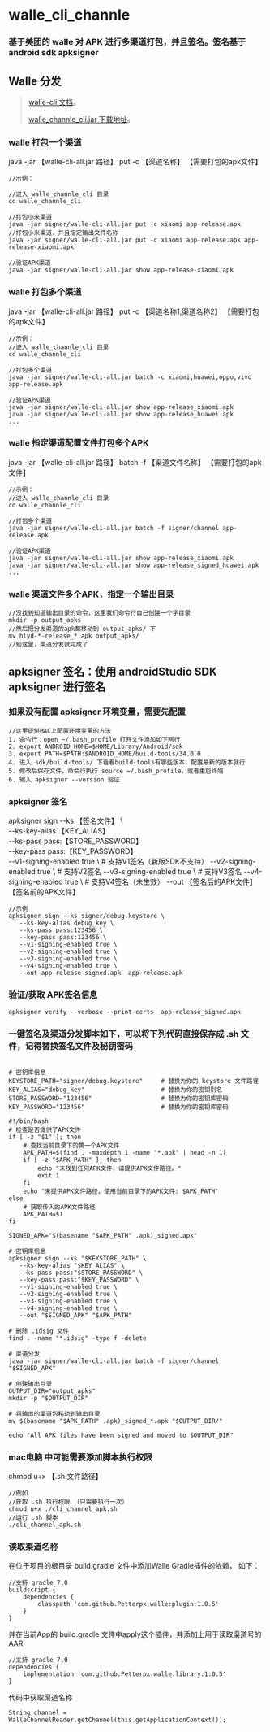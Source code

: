 # walle_cli_channle
### 基于美团的 walle 对 APK 进行多渠道打包，并且签名。签名基于 android sdk apksigner

## Walle 分发
> [walle-cli 文档](https://github.com/Meituan-Dianping/walle/blob/master/walle-cli/README.md)。
> 
> [walle_channle_cli.jar 下载地址](https://github.com/Meituan-Dianping/walle/releases)。

### walle 打包一个渠道
java -jar 【walle-cli-all.jar 路径】 put -c 【渠道名称】 【需要打包的apk文件】

```
//示例：

//进入 walle_channle_cli 目录
cd walle_channle_cli   

//打包小米渠道
java -jar signer/walle-cli-all.jar put -c xiaomi app-release.apk
//打包小米渠道，并且指定输出文件名称
java -jar signer/walle-cli-all.jar put -c xiaomi app-release.apk app-release-xiaomi.apk

//验证APK渠道
java -jar signer/walle-cli-all.jar show app-release-xiaomi.apk
```

### walle 打包多个渠道
java -jar 【walle-cli-all.jar 路径】 put -c 【渠道名称1,渠道名称2】 【需要打包的apk文件】

```
//示例：
//进入 walle_channle_cli 目录
cd walle_channle_cli   

//打包多个渠道
java -jar signer/walle-cli-all.jar batch -c xiaomi,huawei,oppo,vivo app-release.apk

//验证APK渠道
java -jar signer/walle-cli-all.jar show app-release_xiaomi.apk
java -jar signer/walle-cli-all.jar show app-release_huawei.apk
...

```

### walle 指定渠道配置文件打包多个APK
java -jar 【walle-cli-all.jar 路径】 batch -f 【渠道文件名称】 【需要打包的apk文件】

```
//示例：
//进入 walle_channle_cli 目录
cd walle_channle_cli   

//打包多个渠道
java -jar signer/walle-cli-all.jar batch -f signer/channel app-release.apk

//验证APK渠道
java -jar signer/walle-cli-all.jar show app-release_xiaomi.apk
java -jar signer/walle-cli-all.jar show app-release_signed_huawei.apk
...

```

### walle 渠道文件多个APK，指定一个输出目录

```
//没找到知道输出目录的命令，这里我们命令行自己创建一个字目录
mkdir -p output_apks
//然后把分发渠道的apk都移动到 output_apks/ 下
mv hlyd-*-release_*.apk output_apks/
//到这里，渠道分发就完成了
```

## apksigner 签名：使用 androidStudio SDK apksigner 进行签名

### 如果没有配置 apksigner 环境变量，需要先配置

```
//这里提供MAC上配置环境变量的方法
1. 命令行：open ~/.bash_profile 打开文件添加如下两行
2. export ANDROID_HOME=$HOME/Library/Android/sdk
3. export PATH=$PATH:$ANDROID_HOME/build-tools/34.0.0
4. 进入 sdk/build-tools/ 下看看build-tools有哪些版本，配置最新的版本就行
5. 修改后保存文件，命令行执行 source ~/.bash_profile，或者重启终端
6. 输入 apksigner --version 验证
```

### apksigner 签名
apksigner sign --ks 【签名文件】 \   
--ks-key-alias 【KEY_ALIAS】 \
--ks-pass pass:【STORE_PASSWORD】 \
--key-pass pass:【KEY_PASSWORD】  \
--v1-signing-enabled true \        # 支持V1签名（新版SDK不支持）
--v2-signing-enabled true \        # 支持V2签名
--v3-signing-enabled true \        # 支持V3签名
--v4-signing-enabled true \        # 支持V4签名（未生效）
--out 【签名后的APK文件】 【签名前的APK文件】

```
//示例
apksigner sign --ks signer/debug.keystore \
   --ks-key-alias debug_key \
   --ks-pass pass:123456 \
   --key-pass pass:123456 \
   --v1-signing-enabled true \
   --v2-signing-enabled true \
   --v3-signing-enabled true \
   --v4-signing-enabled true \
   --out app-release-signed.apk  app-release.apk 
```


### 验证/获取 APK签名信息

```
apksigner verify --verbose --print-certs  app-release_signed.apk
```

### 一键签名及渠道分发脚本如下，可以将下列代码直接保存成 .sh 文件，记得替换签名文件及秘钥密码

```

# 密钥库信息
KEYSTORE_PATH="signer/debug.keystore"     # 替换为你的 keystore 文件路径
KEY_ALIAS="debug_key"                     # 替换为你的密钥别名
STORE_PASSWORD="123456"                   # 替换为你的密钥库密码
KEY_PASSWORD="123456"                     # 替换为你的密钥库密码

#!/bin/bash
# 检查是否提供了APK文件
if [ -z "$1" ]; then
    # 查找当前目录下的第一个APK文件
    APK_PATH=$(find . -maxdepth 1 -name "*.apk" | head -n 1)
    if [ -z "$APK_PATH" ]; then
        echo "未找到任何APK文件，请提供APK文件路径。"
        exit 1
    fi
    echo "未提供APK文件路径，使用当前目录下的APK文件: $APK_PATH"
else
    # 获取传入的APK文件路径
    APK_PATH=$1
fi

SIGNED_APK="$(basename "$APK_PATH" .apk)_signed.apk"

# 密钥库信息
apksigner sign --ks "$KEYSTORE_PATH" \
   --ks-key-alias "$KEY_ALIAS" \
   --ks-pass pass:"$STORE_PASSWORD" \
   --key-pass pass:"$KEY_PASSWORD" \
   --v1-signing-enabled true \
   --v2-signing-enabled true \
   --v3-signing-enabled true \
   --v4-signing-enabled true \
   --out "$SIGNED_APK" "$APK_PATH"
   
# 删除 .idsig 文件
find . -name "*.idsig" -type f -delete

# 渠道分发
java -jar signer/walle-cli-all.jar batch -f signer/channel "$SIGNED_APK"

# 创建输出目录
OUTPUT_DIR="output_apks"
mkdir -p "$OUTPUT_DIR"

# 将输出的渠道包移动到输出目录
mv $(basename "$APK_PATH" .apk)_signed_*.apk "$OUTPUT_DIR/"

echo "All APK files have been signed and moved to $OUTPUT_DIR"

```


### mac电脑 中可能需要添加脚本执行权限 
chmod u+x 【.sh 文件路径】

```
//例如
//获取 .sh 执行权限 （只需要执行一次）
chmod u+x ./cli_channel_apk.sh 
//运行 .sh 脚本
./cli_channel_apk.sh
```


### 读取渠道名称
在位于项目的根目录 build.gradle 文件中添加Walle Gradle插件的依赖， 如下：
```
//支持 gradle 7.0
buildscript {
    dependencies {
        classpath 'com.github.Petterpx.walle:plugin:1.0.5'
    }
}
```
并在当前App的 build.gradle 文件中apply这个插件，并添加上用于读取渠道号的AAR
```
//支持 gradle 7.0
dependencies {
    implementation 'com.github.Petterpx.walle:library:1.0.5'
}
```
代码中获取渠道名称
```
String channel = WalleChannelReader.getChannel(this.getApplicationContext());
```
